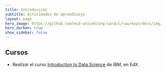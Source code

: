 ```yaml
---
title: Introducción 
subtitle: Actividades de aprendizaje
layout: page
hero_image: https://github.com/mcd-unison/ing-caract/raw/main/docs/img/rectoria2_muse.jpg
hero_darken: true
show_sidebar: false
---
```



## Cursos

- Realizar el curso [Introduction to Data Science](https://enterprise.edx.org/uni-sonora/course/IBM+DS0101EN) de IBM, en EdX.
  
